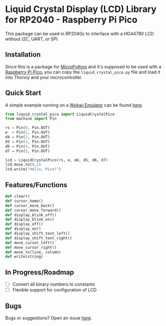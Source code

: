# **Liquid Crystal Display (LCD) Library for RP2040 - Raspberry Pi Pico**
This package can be used in RP2040s to interface with a HD44780 LCD without I2C, UART, or SPI.

## Installation
Since this is a package for [MicroPython](https://micropython.org/) and it's supposed to be used with a [Raspberry Pi Pico](https://www.raspberrypi.com/products/raspberry-pi-pico/), you can copy the `liquid_crystal_pico.py` file and load it into Thonny and your microcontroller.

## Quick Start
A simple example running on a [Wokwi Emulator](https://github.com/wokwi) can be found [here](https://wokwi.com/arduino/projects/314638477337559617).

```python
from liquid_crystal_pico import LiquidCrystalPico
from machine import Pin

rs = Pin(0, Pin.OUT)
e  = Pin(1, Pin.OUT)
d4 = Pin(2, Pin.OUT)
d5 = Pin(3, Pin.OUT)
d6 = Pin(4, Pin.OUT)
d7 = Pin(5, Pin.OUT)

lcd = LiquidCrystalPico(rs, e, d4, d5, d6, d7)
lcd.move_to(0,1)
lcd.write("Hello, Pico!")
```

## Features/Functions
```python
def clear()
def cursor_home()
def cursor_move_back()
def cursor_move_forward()
def display_blink_off()
def display_blink_on()
def display_off()
def display_on()
def display_shift_text_left()
def display_shift_text_right()
def move_cursor_left()
def move_cursor_right()
def move_to(line, column)
def write(string)
```

## In Progress/Roadmap
- [ ] Convert all binary numbers to constants
- [ ] Flexible support for configuration of LCD

## Bugs
Bugs or suggestions? Open an issue [here](https://github.com/gusandrioli/liquid-crystal-pico/issues/new).
